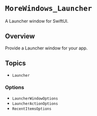 # ``MoreWindows_Launcher``

A Launcher window for SwiftUI.

## Overview

Provide a Launcher window for your app.

## Topics

- ``Launcher``

### Options

- ``LauncherWindowOptions``
- ``LauncherActionOptions``
- ``RecentItemsOptions``
